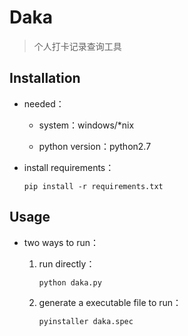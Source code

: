 # Daka

> 个人打卡记录查询工具

## Installation

-   needed：

    -   system：windows/*nix

    -   python version：python2.7

-   install requirements：

        pip install -r requirements.txt

## Usage

-   two ways to run：

    1.  run directly：

            python daka.py

    2.  generate a executable file to run：

            pyinstaller daka.spec
